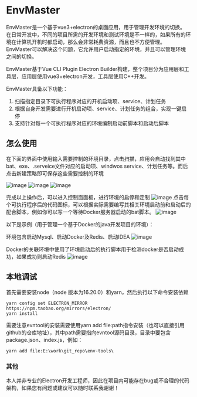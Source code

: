 # EnvMaster

EnvMaster是一个基于vue3+electron的桌面应用，用于管理开发环境的切换。
在日常开发中，不同的项目所需的开发环境和测试环境是不一样的，如果所有的环境在计算机开机时都启动，那么会非常耗费资源，而且也不方便管理。
EnvMaster可以解决这个问题，它允许用户启动指定的环境，并且可以管理环境之间的切换。

EnvMaster基于Vue CLI Plugin Electron Builder构建，整个项目分为应用层和工具层，应用层使用vue3+electron开发，工具层使用C++开发。

EnvMaster具备以下功能：
1. 扫描指定目录下可执行程序对应的开机启动项、service、计划任务
2. 根据自身开发需要进行开机启动项、service、计划任务的组合，实现一键启停
3. 支持针对每一个可执行程序对应的环境编制启动前脚本和启动后脚本


## 怎么使用
在下面的界面中使用输入需要控制的环境目录，点击扫描，应用会自动找到其中bat、exe、.serveice文件对应的启动项、windwos service、计划任务等。而后点击新建策略即可保存这些需要控制的环境

![image](https://github.com/Mr-miao/env-master/assets/20635826/fbed3ef4-d753-46b2-a138-d4f648f7a725)
![image](https://github.com/Mr-miao/env-master/assets/20635826/8e55c26e-2315-47b5-862f-15088c387a15)
![image](https://github.com/Mr-miao/env-master/assets/20635826/3c42a445-5a45-4cd1-a23d-d0b4e80d44e6)

完成以上操作后，可以进入控制面面板，进行环境的启停和定制
![image](https://github.com/Mr-miao/env-master/assets/20635826/814acd72-7795-4830-a6b8-24fb06564ef7)
点击每个可执行程序后的代码图标，可以根据实际需要编写其相关环境启动前和启动后的配合脚本，例如你可以写一个等待Docker服务器启动的bat脚本。
![image](https://github.com/Mr-miao/env-master/assets/20635826/f132db3c-df3a-42e5-82f1-00794beda80f)

以下是示例（用于管理一个基于Docker的java开发项目的环境）：

环境包含启动Mysql、启动Docker及Redis、启动IDEA
![image](https://github.com/Mr-miao/env-master/assets/20635826/0a84f2be-c54d-4e47-98f0-28d4240b02dd)

Docker的关联环境中使用了环境启动后的执行脚本用于检测docker是否启动成功，如果成功则启动Redis
![image](https://github.com/Mr-miao/env-master/assets/20635826/fabd060a-0155-4066-892c-92ad5409178a)



## 本地调试
首先需要安装node（node 版本为16.20.0）和yarn，然后执行以下命令安装依赖
```
yarn config set ELECTRON_MIRROR https://npm.taobao.org/mirrors/electron/
yarn install
```
需要注意evntool的安装需要使用yarn add file:path指令安装（也可以直接引用github的仓库地址），其中path需要指向evntool源码目录，目录中要包含package.json、index.js，例如：
```
yarn add file:E:\work\git_repo\env-tools\
```
### 其他
本人并非专业的Electron开发工程师，因此在项目内可能存在bug或不合理的代码架构，如果您有问题或建议可以随时联系我谢谢！
